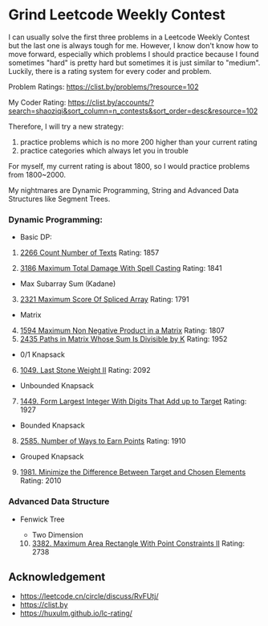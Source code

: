 # Grind Leetcode Weekly Contest

I can usually solve the first three problems in a Leetcode Weekly Contest but the last one is always tough for me.
However, I know don't know how to move forward, especially which problems I should practice because I found sometimes "hard" is pretty hard but sometimes it is just similar to "medium". Luckily, there is a rating system for every coder and problem.

Problem Ratings: https://clist.by/problems/?resource=102

My Coder Rating: https://clist.by/accounts/?search=shaoziqi&sort_column=n_contests&sort_order=desc&resource=102

Therefore, I will try a new strategy:

1. practice problems which is no more 200 higher than your current rating
2. practice categories which always let you in trouble

For myself, my current rating is about 1800, so I would practice problems from 1800~2000.

My nightmares are Dynamic Programming, String and Advanced Data Structures like Segment Trees.

### Dynamic Programming:

- Basic DP:

1. [2266 Count Number of Texts](https://leetcode.com/problems/count-number-of-texts/)
Rating: 1857

2. [3186 Maximum Total Damage With Spell Casting](https://leetcode.com/problems/maximum-total-damage-with-spell-casting/)
Rating: 1841

- Max Subarray Sum (Kadane)

3. [2321 Maximum Score Of Spliced Array](https://leetcode.com/problems/maximum-score-of-spliced-array/)
Rating: 1791

- Matrix

4. [1594 Maximum Non Negative Product in a Matrix](https://leetcode.com/problems/maximum-non-negative-product-in-a-matrix/)
Rating: 1807
5. [2435 Paths in Matrix Whose Sum Is Divisible by K](https://leetcode.com/problems/paths-in-matrix-whose-sum-is-divisible-by-k/)
Rating: 1952

- 0/1 Knapsack

6. [1049. Last Stone Weight II](https://leetcode.com/problems/last-stone-weight-ii/)
Rating: 2092

- Unbounded Knapsack
    
7. [1449. Form Largest Integer With Digits That Add up to Target](https://leetcode.com/problems/form-largest-integer-with-digits-that-add-up-to-target/)
Rating: 1927

- Bounded Knapsack

8. [2585. Number of Ways to Earn Points](https://leetcode.com/problems/number-of-ways-to-earn-points)
Rating: 1910

- Grouped Knapsack

9. [1981. Minimize the Difference Between Target and Chosen Elements](https://leetcode.com/problems/minimize-the-difference-between-target-and-chosen-elements)
Rating: 2010

### Advanced Data Structure

- Fenwick Tree

    - Two Dimension

    10. [3382. Maximum Area Rectangle With Point Constraints II](https://leetcode.com/problems/maximum-area-rectangle-with-point-constraints-ii/)
    Rating: 2738

## Acknowledgement
- https://leetcode.cn/circle/discuss/RvFUtj/
- https://clist.by
- https://huxulm.github.io/lc-rating/